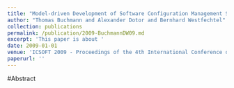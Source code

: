 ```yaml
---
title: "Model-driven Development of Software Configuration Management Systems - A Case Study in Model-driven Engineering"
author: "Thomas Buchmann and Alexander Dotor and Bernhard Westfechtel"
collection: publications
permalink: /publication/2009-BuchmannDW09.md
excerpt: 'This paper is about '
date: 2009-01-01
venue: 'ICSOFT 2009 - Proceedings of the 4th International Conference on Software and Data Technologies, Volume 1, Sofia, Bulgaria, July 26-29, 2009'
paperurl: ''
---
```


#Abstract
